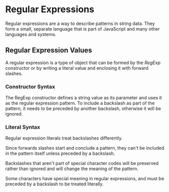 # Regular Expressions

Regular expressions are a way to describe patterns in string data. They form a small, separate language that is part of JavaScript and many other languages and systems.

## Regular Expression Values

A regular expression is a type of object that can be formed by the *RegExp* constructor or by writing a literal value and enclosing it with forward slashes.

### Constructor Syntax

The RegExp constructor defines a string value as its parameter and uses it as the regular expression pattern. To include a backslash as part of the pattern, it needs to be preceded by another backslash, otherwise it will be ignored.

### Literal Syntax

Regular expression literals treat backslashes differently. 

Since forwards slashes start and conclude a pattern, they can't be included in the pattern itself unless preceded by a backslash.

Backslashes that aren't part of special character codes will be preserved rather than ignored and will change the meaning of the pattern.

Some characters have special meaning in regular expressions, and must be preceded by a backslash to be treated literally.

